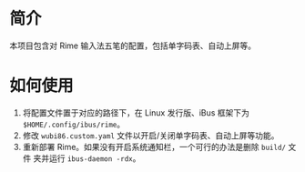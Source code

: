# 简介

本项目包含对 Rime 输入法五笔的配置，包括单字码表、自动上屏等。

# 如何使用

1. 将配置文件置于对应的路径下，在 Linux 发行版、iBus 框架下为
   `$HOME/.config/ibus/rime`。
2. 修改 `wubi86.custom.yaml` 文件以开启/关闭单字码表、自动上屏等功能。
3. 重新部署 Rime。如果没有开启系统通知栏，一个可行的办法是删除 `build/` 文件
   夹并运行 `ibus-daemon -rdx`。
